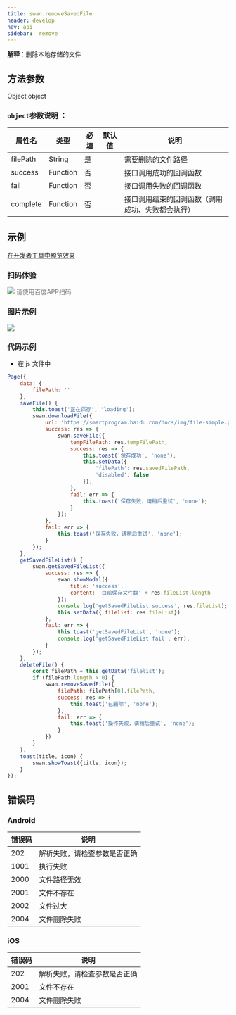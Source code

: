 ```yaml
---
title: swan.removeSavedFile
header: develop
nav: api
sidebar:  remove
---
```


 


**解释**：删除本地存储的文件
 

## 方法参数  

Object object

### `object`参数说明 ：

|属性名 |类型  |必填 | 默认值 |说明|
|---- | ---- | ---- | ----|----|
|filePath   |String  |  是  | |需要删除的文件路径|
|success   |Function  |  否  | | 接口调用成功的回调函数|
|fail  |Function  |  否 | |  接口调用失败的回调函数|
|complete   | Function   | 否 | | 接口调用结束的回调函数（调用成功、失败都会执行）|


## 示例

 <a href="swanide://fragment/daefd8793cdad26d655a6f6a18008cf61573630179945" title="在开发者工具中预览效果" target="_self">在开发者工具中预览效果</a>

### 扫码体验

<div class='scan-code-container'>
    <img src="https://b.bdstatic.com/miniapp/assets/images/doc_demo/fragment_removeSavedFile.png" class="demo-qrcode-image" />
    <font color=#777 12px>请使用百度APP扫码</font>
</div>

### 图片示例 

<div class="m-doc-custom-examples">
    <div class="m-doc-custom-examples-correct">
        <img src="https://b.bdstatic.com/miniapp/images/removeSavedFile.gif">
    </div>
    <div class="m-doc-custom-examples-correct">
        <img src=" ">
    </div>
    <div class="m-doc-custom-examples-correct">
        <img src=" ">
    </div>     
</div>

###  代码示例 




* 在 js 文件中

```js
Page({
    data: {
        filePath: ''
    },
    saveFile() {
        this.toast('正在保存', 'loading');
        swan.downloadFile({
            url: 'https://smartprogram.baidu.com/docs/img/file-simple.pdf',
            success: res => {
                swan.saveFile({
                    tempFilePath: res.tempFilePath,
                    success: res => {
                        this.toast('保存成功', 'none');
                        this.setData({
                            'filePath': res.savedFilePath,
                            'disabled': false
                        });
                    },
                    fail: err => {
                        this.toast('保存失败，请稍后重试', 'none');
                    }
                });
            },
            fail: err => {
                this.toast('保存失败，请稍后重试', 'none');
            }
        });
    },
    getSavedFileList() {
        swan.getSavedFileList({
            success: res => {
                swan.showModal({
                    title: 'success',
                    content: '目前保存文件数' + res.fileList.length
                });
                console.log('getSavedFileList success', res.fileList);
                this.setData({ filelist: res.fileList})
            },
            fail: err => {
                this.toast('getSavedFileList', 'none');
                console.log('getSavedFileList fail', err);
            }
        });
    },
    deleteFile() {
        const filePath = this.getData('filelist');
        if (filePath.length > 0) {
            swan.removeSavedFile({
                filePath: filePath[0].filePath,
                success: res => {
                    this.toast('已删除', 'none');
                },
                fail: err => {
                    this.toast('操作失败，请稍后重试', 'none');
                }
            })
        }
    },
    toast(title, icon) {
        swan.showToast({title, icon});
    }
});
```

##  错误码

### Android

|错误码|说明|
|--|--|
|202|解析失败，请检查参数是否正确   |
|1001|执行失败|
|2000|文件路径无效|
|2001|文件不存在|
|2002|文件过大|
|2004|文件删除失败|

### iOS

|错误码|说明|
|--|--|
|202|解析失败，请检查参数是否正确   |
|2001|文件不存在|
|2004|文件删除失败|


